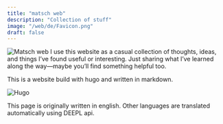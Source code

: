 ```yaml
---
title: "matsch web"
description: "Collection of stuff"
image: "/web/de/Favicon.png"
draft: false
---
```


![Matsch web](/web/de/Favicon.png)
I use this website as a casual collection of thoughts, ideas, and things I’ve found useful or interesting. Just sharing what I’ve learned along the way—maybe you’ll find something helpful too.


This is a website build with hugo and written in markdown. 

![Hugo](https://kinsta.com/wp-content/uploads/2021/10/hugo.png)

This page is originally written in english. Other languages are
translated automatically using DEEPL api.

